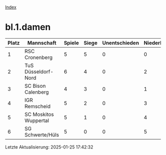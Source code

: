 [Index](./README.md)

# bl.1.damen

| Platz |  Mannschaft |  Spiele |  Siege |  Unentschieden |  Niederlagen |  Tore |  Differenz |  Punkte | 
| --- |  --- |  --- |  --- |  --- |  --- |  --- |  --- |  --- |  
|  1 |   RSC Cronenberg |   5 |   5 |   0 |   0 |   42:9 |   33 |   15 |  
|  2 |   TuS Düsseldorf-Nord |   6 |   4 |   0 |   2 |   25:17 |   8 |   11 |  
|  3 |   SC Bison Calenberg |   4 |   3 |   0 |   1 |   29:4 |   25 |   9 |  
|  4 |   IGR Remscheid |   5 |   2 |   0 |   3 |   21:14 |   7 |   7 |  
|  5 |   SC Moskitos Wuppertal |   5 |   1 |   0 |   4 |   11:43 |   -32 |   3 |  
|  6 |   SG Schwerte/Hüls |   5 |   0 |   0 |   5 |   7:48 |   -41 |   0 |  


Letzte Aktualisierung: 2025-01-25 17:42:32
